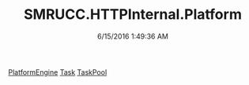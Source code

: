 ﻿---
title: SMRUCC.HTTPInternal.Platform
date: 6/15/2016 1:49:36 AM
---

[PlatformEngine](T-SMRUCC.HTTPInternal.Platform.PlatformEngine.html)
[Task](T-SMRUCC.HTTPInternal.Platform.Task.html)
[TaskPool](T-SMRUCC.HTTPInternal.Platform.TaskPool.html)
